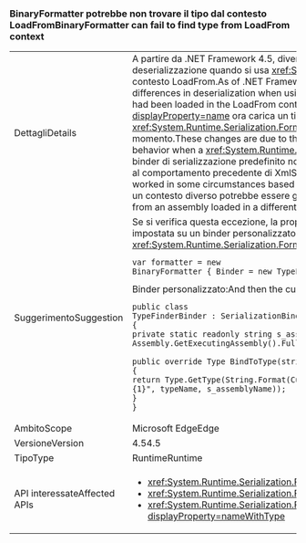 ### <a name="binaryformatter-can-fail-to-find-type-from-loadfrom-context"></a><span data-ttu-id="ed5d2-101">BinaryFormatter potrebbe non trovare il tipo dal contesto LoadFrom</span><span class="sxs-lookup"><span data-stu-id="ed5d2-101">BinaryFormatter can fail to find type from LoadFrom context</span></span>

|   |   |
|---|---|
|<span data-ttu-id="ed5d2-102">Dettagli</span><span class="sxs-lookup"><span data-stu-id="ed5d2-102">Details</span></span>|<span data-ttu-id="ed5d2-103">A partire da .NET Framework 4.5, diverse modifiche di <xref:System.Xml.Serialization.XmlSerializer?displayProperty=name> potrebbero causare differenze nella deserializzazione quando si usa <xref:System.Runtime.Serialization.Formatters.Binary.BinaryFormatter?displayProperty=name> per deserializzare tipi caricati nel contesto LoadFrom.</span><span class="sxs-lookup"><span data-stu-id="ed5d2-103">As of .NET Framework 4.5, a number of <xref:System.Xml.Serialization.XmlSerializer?displayProperty=name> changes may cause differences in deserialization when using <xref:System.Runtime.Serialization.Formatters.Binary.BinaryFormatter?displayProperty=name> to deserialize types that had been loaded in the LoadFrom context.</span></span> <span data-ttu-id="ed5d2-104">Queste modifiche sono dovute ai nuovi modi con cui <xref:System.Xml.Serialization.XmlSerializer?displayProperty=name> ora carica un tipo che determina un comportamento diverso quando <xref:System.Runtime.Serialization.Formatters.Binary.BinaryFormatter?displayProperty=name> tenta di eseguire la deserializzazione per quel tipo in un secondo momento.</span><span class="sxs-lookup"><span data-stu-id="ed5d2-104">These changes are due to the new ways <xref:System.Xml.Serialization.XmlSerializer?displayProperty=name> now loads a type which causes different behavior when a <xref:System.Runtime.Serialization.Formatters.Binary.BinaryFormatter?displayProperty=name> attempts to deserialize to that type later on.</span></span> <span data-ttu-id="ed5d2-105">Il binder di serializzazione predefinito non esegue automaticamente la ricerca del contesto LoadFrom, anche se in alcuni casi potrebbe aver funzionato in base al comportamento precedente di XmlSerializer.</span><span class="sxs-lookup"><span data-stu-id="ed5d2-105">The default serialization binder does not automatically search the LoadFrom context, although it may have worked in some circumstances based on the old behavior of XmlSerializer.</span></span> <span data-ttu-id="ed5d2-106">A causa delle modifiche, quando un tipo viene caricato da un assembly caricato in un contesto diverso potrebbe essere generato <xref:System.IO.FileNotFoundException?displayProperty=name>.</span><span class="sxs-lookup"><span data-stu-id="ed5d2-106">Due to the changes, when a type is being loaded from an assembly loaded in a different context, a <xref:System.IO.FileNotFoundException?displayProperty=name> may be thrown.</span></span>|
|<span data-ttu-id="ed5d2-107">Suggerimento</span><span class="sxs-lookup"><span data-stu-id="ed5d2-107">Suggestion</span></span>|<span data-ttu-id="ed5d2-108">Se si verifica questa eccezione, la proprietà <code>Binder</code> di <xref:System.Runtime.Serialization.Formatters.Binary.BinaryFormatter?displayProperty=name> può essere impostata su un binder personalizzato che troverà il tipo corretto.</span><span class="sxs-lookup"><span data-stu-id="ed5d2-108">If this exception is seen, the <code>Binder</code> property of the <xref:System.Runtime.Serialization.Formatters.Binary.BinaryFormatter?displayProperty=name> can be set to a custom binder that will find the correct type.</span></span><pre><code class="language-C#">var formatter = new BinaryFormatter { Binder = new TypeFinderBinder() }&#13;&#10;</code></pre><span data-ttu-id="ed5d2-109">Binder personalizzato:</span><span class="sxs-lookup"><span data-stu-id="ed5d2-109">And then the custom binder:</span></span><pre><code class="language-C#">public class TypeFinderBinder : SerializationBinder&#13;&#10;{&#13;&#10;private static readonly string s_assemblyName = Assembly.GetExecutingAssembly().FullName;&#13;&#10;&#13;&#10;public override Type BindToType(string assemblyName, string typeName)&#13;&#10;{&#13;&#10;return Type.GetType(String.Format(CultureInfo.InvariantCulture, &quot;{0}, {1}&quot;, typeName, s_assemblyName));&#13;&#10;}&#13;&#10;}&#13;&#10;</code></pre>|
|<span data-ttu-id="ed5d2-110">Ambito</span><span class="sxs-lookup"><span data-stu-id="ed5d2-110">Scope</span></span>|<span data-ttu-id="ed5d2-111">Microsoft Edge</span><span class="sxs-lookup"><span data-stu-id="ed5d2-111">Edge</span></span>|
|<span data-ttu-id="ed5d2-112">Versione</span><span class="sxs-lookup"><span data-stu-id="ed5d2-112">Version</span></span>|<span data-ttu-id="ed5d2-113">4.5</span><span class="sxs-lookup"><span data-stu-id="ed5d2-113">4.5</span></span>|
|<span data-ttu-id="ed5d2-114">Tipo</span><span class="sxs-lookup"><span data-stu-id="ed5d2-114">Type</span></span>|<span data-ttu-id="ed5d2-115">Runtime</span><span class="sxs-lookup"><span data-stu-id="ed5d2-115">Runtime</span></span>|
|<span data-ttu-id="ed5d2-116">API interessate</span><span class="sxs-lookup"><span data-stu-id="ed5d2-116">Affected APIs</span></span>|<ul><li><xref:System.Runtime.Serialization.Formatters.Binary.BinaryFormatter?displayProperty=nameWithType></li><li><xref:System.Runtime.Serialization.Formatters.Binary.BinaryFormatter.Deserialize(System.IO.Stream)?displayProperty=nameWithType></li><li><xref:System.Runtime.Serialization.Formatters.Binary.BinaryFormatter.Deserialize(System.IO.Stream,System.Runtime.Remoting.Messaging.HeaderHandler)?displayProperty=nameWithType></li></ul>|

